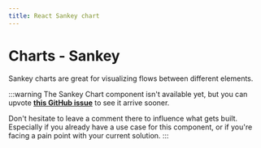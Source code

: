 ```yaml
---
title: React Sankey chart
---
```


# Charts - Sankey [<span class="plan-pro"></span>](/x/introduction/licensing/#pro-plan 'Pro plan')

<p class="description">Sankey charts are great for visualizing flows between different elements.</p>

:::warning
The Sankey Chart component isn't available yet, but you can upvote [**this GitHub issue**](https://github.com/mui/mui-x/issues/7930) to see it arrive sooner.

Don't hesitate to leave a comment there to influence what gets built.
Especially if you already have a use case for this component, or if you're facing a pain point with your current solution.
:::
